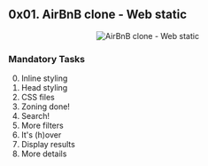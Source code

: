 ## 0x01. AirBnB clone - Web static

<p align="center"><img scr="https://s3.amazonaws.com/intranet-projects-files/concepts/74/hbnb_step1.png" alt="AirBnB clone - Web static"></p>

### Mandatory Tasks
0. Inline styling
1. Head styling
2. CSS files
3. Zoning done!
4. Search!
5. More filters
6. It's (h)over
7. Display results
8. More details
